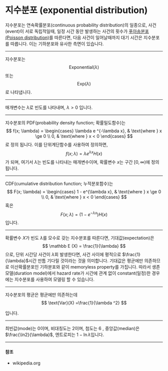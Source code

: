 # 지수분포 (exponential distribution)

지수분포는 연속확률분포(continuous probability distribution)의 일종으로, 사건(event)이 서로 독립적일때, 일정 시간 동안 발생하는 사건의 횟수가 [푸아송분포(Poisson distribution)](poisson_distribution.md)를 따른다면, 다음 사건이 일어날때까지 대기 시간은 지수분포를 따릅니다. 이는 기하분포와 유사한 측면이 있습니다.

---

지수분포는
$$
\mathrm{Exponential} (\lambda)
$$
또는
$$
\mathrm{Exp}(\lambda)
$$
로 나타냅니다.

---

매개변수는 $\lambda$로 빈도를 나타내며, $\lambda > 0$ 입니다.

---

지수분포의 PDF(probability density function; 확률밀도함수)는
$$
f(x; \lambda) = \begin{cases}
\lambda e ^{-\lambda x}, & \text{where } x \ge 0 \\
0, & \text{where } x < 0
\end{cases}
$$
로 정의 됩니다. 이를 단위계단함수를 사용하여 정의하면,
$$
f(x;\lambda) = \lambda e ^{\lambda x} H(x)
$$
가 되며, 여기서 $\lambda$는 빈도를 나타내는 매개변수이며, 확률변수 $x$는 구간 $[0, \infty)$에 정의됩니다.

---

CDF(cumulative distribution function; 누적분포함수)는
$$
F(x; \lambda) = \begin{cases}
1 - e^{\lambda x}, & \text{where } x \ge 0 \\
0, & \text{where } x < 0
\end{cases}
$$
혹은
$$
F(x; \lambda) = (1-e^{-\lambda x}) H(x)
$$
입니다.

---

확률변수 $X$가 빈도 $\lambda$를 모수로 갖는 지수분포를 따른다면, 기대값(expectation)은
$$
\mathbb E (X) = \frac{1}{\lambda}
$$
으로, 단위 시간당 사건이 $\lambda$회 발생한다면, 사건 사이에 평적으로 $\frac{1}{\lambda}$시간 만틈 기다릴 것이라는 것을 의미합니다. 기대값은 평균에만 의존하므로 이산확률분포인 기하분포와 같이 memoryless property를 가집니다. 따라서 생존모델(duration model)에서 hazard rate가 시간에 관계 없이 constant(일정)한 경우에는 지수분포를 사용하여 모델링 할 수 있습니다.

---

지수분포의 평균은 평균에만 의존하는데
$$
\text{Var}(X) =\frac{1}{\lambda ^2}
$$


입니다.

---

최빈값(mode)는 $0$이며, 비대칭도는 $2$이며, 첨도는 $6$ , 중앙값(median)은 $\frac{\ln2}{\lambda}$, 엔트로피는 $1 - \ln \lambda$입니다.

---

#### 참조

- wikipedia.org
